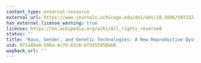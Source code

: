 ```yaml
---
content_type: external-resource
external_url: https://www.journals.uchicago.edu/doi/abs/10.1086/597132
has_external_license_warning: true
license: https://en.wikipedia.org/wiki/All_rights_reserved
status: ''
title: 'Race, Gender, and Genetic Technologies: A New Reproductive Dystopia?'
uid: 071a89ab-50ba-4c79-83c6-bf3355950ab0
wayback_url: ''
---
```

